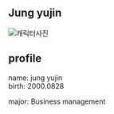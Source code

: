 ## Jung yujin
![캐릭터사진](https://github.com/jungyujin828/jungyujin/assets/175283466/54efb7f1-2fbd-45e5-945e-88ad76f6efd5)

## profile 
name: jung yujin  
birth: 2000.0828 

  major: Business management  
